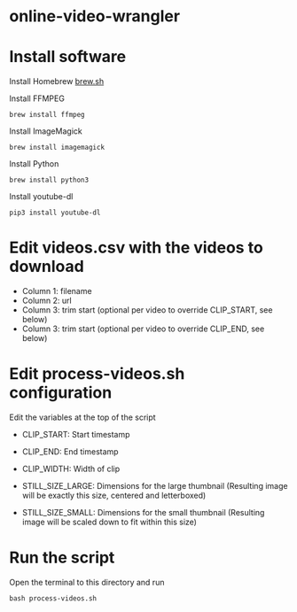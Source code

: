 # online-video-wrangler

# Install software 

Install Homebrew 
[brew.sh](https://brew.sh)

Install FFMPEG
```	
brew install ffmpeg
```

Install ImageMagick
```	
brew install imagemagick
```

Install Python
```	
brew install python3
```

Install youtube-dl
```
pip3 install youtube-dl
```

# Edit videos.csv with the videos to download

- Column 1: filename
- Column 2: url
- Column 3: trim start (optional per video to override CLIP_START, see below)
- Column 3: trim start (optional per video to override CLIP_END, see below)

# Edit process-videos.sh configuration

Edit the variables at the top of the script
- CLIP_START: Start timestamp
- CLIP_END: End timestamp
- CLIP_WIDTH: Width of clip

- STILL_SIZE_LARGE: Dimensions for the large thumbnail (Resulting image will be exactly this size, centered and letterboxed)
- STILL_SIZE_SMALL: Dimensions for the small thumbnail (Resulting image will be scaled down to fit within this size)

# Run the script

Open the terminal to this directory and run

```
bash process-videos.sh
```